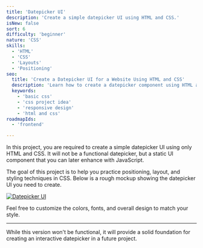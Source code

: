 ```yaml
---
title: 'Datepicker UI'  
description: 'Create a simple datepicker UI using HTML and CSS.'  
isNew: false  
sort: 6  
difficulty: 'beginner'  
nature: 'CSS'
skills:  
  - 'HTML'  
  - 'CSS'  
  - 'Layouts'  
  - 'Positioning'
seo:  
  title: 'Create a Datepicker UI for a Website Using HTML and CSS'  
  description: 'Learn how to create a datepicker component using HTML and CSS.'  
  keywords:  
    - 'basic css'  
    - 'css project idea'  
    - 'responsive design'  
    - 'html and css'  
roadmapIds:  
  - 'frontend'  

---
```


In this project, you are required to create a simple datepicker UI using only HTML and CSS. It will not be a functional datepicker, but a static UI component that you can later enhance with JavaScript.

The goal of this project is to help you practice positioning, layout, and styling techniques in CSS. Below is a rough mockup showing the datepicker UI you need to create.

[![Datepicker UI](https://assets.roadmap.sh/guest/datepicker-ui-7l480.png)](https://assets.roadmap.sh/guest/datepicker-ui-7l480.png)

Feel free to customize the colors, fonts, and overall design to match your style.

---

While this version won't be functional, it will provide a solid foundation for creating an interactive datepicker in a future project.